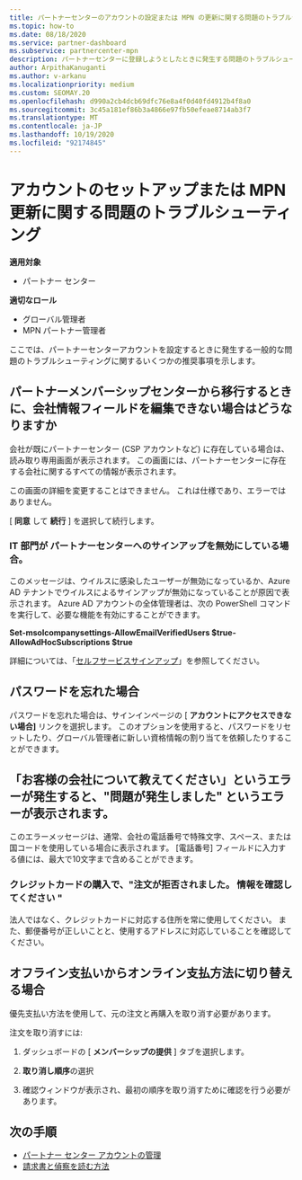 ```yaml
---
title: パートナーセンターのアカウントの設定または MPN の更新に関する問題のトラブルシューティング
ms.topic: how-to
ms.date: 08/18/2020
ms.service: partner-dashboard
ms.subservice: partnercenter-mpn
description: パートナーセンターに登録しようとしたときに発生する問題のトラブルシューティングを行います。 回答は、支払い方法やパスワードを忘れた場合の課題に対処します。
author: ArpithaKanuganti
ms.author: v-arkanu
ms.localizationpriority: medium
ms.custom: SEOMAY.20
ms.openlocfilehash: d990a2cb4dcb69dfc76e8a4f0d40fd4912b4f8a0
ms.sourcegitcommit: 3c45a181ef86b3a4866e97fb50efeae8714ab3f7
ms.translationtype: MT
ms.contentlocale: ja-JP
ms.lasthandoff: 10/19/2020
ms.locfileid: "92174845"
---
```

# <a name="troubleshoot-account-setup-or-mpn-renewal-issues"></a>アカウントのセットアップまたは MPN 更新に関する問題のトラブルシューティング

**適用対象**

- パートナー センター
 
**適切なロール**

- グローバル管理者
- MPN パートナー管理者 
 
ここでは、パートナーセンターアカウントを設定するときに発生する一般的な問題のトラブルシューティングに関するいくつかの推奨事項を示します。

## <a name="what-happens-if-you-are-migrating-from-partner-membership-center-and-you-cant-edit-any-company-information-fields"></a>パートナーメンバーシップセンターから移行するときに、会社情報フィールドを編集できない場合はどうなりますか

会社が既にパートナーセンター (CSP アカウントなど) に存在している場合は、読み取り専用画面が表示されます。 この画面には、パートナーセンターに存在する会社に関するすべての情報が表示されます。

この画面の詳細を変更することはできません。 これは仕様であり、エラーではありません。

[ **同意** して **続行** ] を選択して続行します。


### <a name="if-the-it-department-has-turned-off-sign-up-for-partner-center"></a>IT 部門が **パートナーセンターへのサインアップ**を無効にしている場合。

このメッセージは、ウイルスに感染したユーザーが無効になっているか、Azure AD テナントでウイルスによるサインアップが無効になっていることが原因で表示されます。 Azure AD アカウントの全体管理者は、次の PowerShell コマンドを実行して、必要な機能を有効にすることができます。

**Set-msolcompanysettings-AllowEmailVerifiedUsers $true-AllowAdHocSubscriptions $true**

詳細については、「[セルフサービスサインアップ](/azure/active-directory/users-groups-roles/directory-self-service-signup)」を参照してください。

## <a name="you-forgot-your-password"></a>パスワードを忘れた場合

パスワードを忘れた場合は、サインインページの [ **アカウントにアクセスできない場合]** リンクを選択します。 このオプションを使用すると、パスワードをリセットしたり、グローバル管理者に新しい資格情報の割り当てを依頼したりすることができます。

## <a name="on-the-tell-us-about-your-company-scree-you-receive-a-something-went-wrong-error"></a>「お客様の会社について教えてください」というエラーが発生すると、"問題が発生しました" というエラーが表示されます。

このエラーメッセージは、通常、会社の電話番号で特殊文字、スペース、または国コードを使用している場合に表示されます。 [電話番号] フィールドに入力する値には、最大で10文字まで含めることができます。


### <a name="your-credit-card-purchase-is-receiving-an-error-message-stating-that-your-order-was-declined-please-verify-your-information"></a>クレジットカードの購入で、"注文が拒否されました。 情報を確認してください "


法人ではなく、クレジットカードに対応する住所を常に使用してください。 また、郵便番号が正しいことと、使用するアドレスに対応していることを確認してください。

## <a name="you-want-to-switch-from-offline-payment-to-online-payment-method"></a>オフライン支払いからオンライン支払方法に切り替える場合 

優先支払い方法を使用して、元の注文と再購入を取り消す必要があります。

注文を取り消すには:

1. ダッシュボードの [ **メンバーシップの提供** ] タブを選択します。

2. **取り消し順序**の選択

3. 確認ウィンドウが表示され、最初の順序を取り消すために確認を行う必要があります。

## <a name="next-steps"></a>次の手順

- [パートナー センター アカウントの管理](partner-center-account-setup.md)
- [請求書と偵察を読む方法](read-your-bill.md)